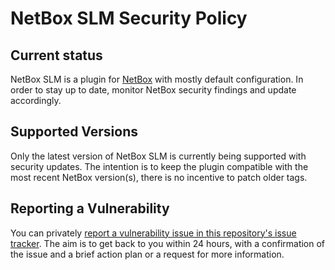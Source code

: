 # NetBox SLM Security Policy

## Current status

NetBox SLM is a plugin for [NetBox](https://github.com/netbox-community/netbox/) with mostly default configuration.
In order to stay up to date, monitor NetBox security findings and update accordingly.

## Supported Versions

Only the latest version of NetBox SLM is currently being supported with security updates.
The intention is to keep the plugin compatible with the most recent NetBox version(s), there is no incentive to patch older tags.

## Reporting a Vulnerability

You can privately [report a vulnerability issue in this repository's issue tracker](https://github.com/ICTU/netbox_slm/security/advisories/new).
The aim is to get back to you within 24 hours, with a confirmation of the issue and a brief action plan or a request for more information.
